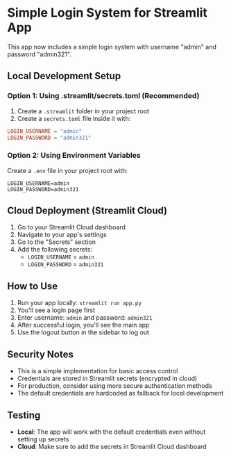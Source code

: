 # Simple Login System for Streamlit App

This app now includes a simple login system with username "admin" and password "admin321".

## Local Development Setup

### Option 1: Using .streamlit/secrets.toml (Recommended)
1. Create a `.streamlit` folder in your project root
2. Create a `secrets.toml` file inside it with:
```toml
LOGIN_USERNAME = "admin"
LOGIN_PASSWORD = "admin321"
```

### Option 2: Using Environment Variables
Create a `.env` file in your project root with:
```
LOGIN_USERNAME=admin
LOGIN_PASSWORD=admin321
```

## Cloud Deployment (Streamlit Cloud)

1. Go to your Streamlit Cloud dashboard
2. Navigate to your app's settings
3. Go to the "Secrets" section
4. Add the following secrets:
   - `LOGIN_USERNAME` = `admin`
   - `LOGIN_PASSWORD` = `admin321`

## How to Use

1. Run your app locally: `streamlit run app.py`
2. You'll see a login page first
3. Enter username: `admin` and password: `admin321`
4. After successful login, you'll see the main app
5. Use the logout button in the sidebar to log out

## Security Notes

- This is a simple implementation for basic access control
- Credentials are stored in Streamlit secrets (encrypted in cloud)
- For production, consider using more secure authentication methods
- The default credentials are hardcoded as fallback for local development

## Testing

- **Local**: The app will work with the default credentials even without setting up secrets
- **Cloud**: Make sure to add the secrets in Streamlit Cloud dashboard
